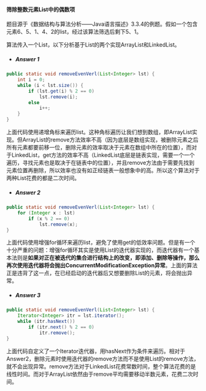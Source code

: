 #### 筛除整数元素List中的偶数项

题目源于《数据结构与算法分析——Java语言描述》3.3.4的例题。假如一个包含元素6、5、1、4、2的list，经过该算法筛选后剩下5、1。

算法传入一个List，以下分析基于List的两个实现ArrayList和LinkedList。

- ##### Answer 1

```java
public static void removeEvenVerl(List<Integer> lst) {
    int i = 0;
    while (i < lst.size()) {
        if (lst.get(i) % 2 == 0)
            lst.remove(i);
        else
            i++;
    }
}
```

上面代码使用递增角标来遍历list。这种角标遍历让我们想到数组，即ArrayList实现。但ArrayList的remove方法效率不高（因为底层是数组实现，被删除元素之后所有元素都要前移一位，删除元素的效率取决于元素在数组中所在的位置），而对于LinkedList，get方法的效率不高（LinkedList底层是链表实现，需要一个一个遍历，寻找元素也是取决于在链表中的位置），并且remove方法由于需要先找到元素位置再删除，所以效率也没有如正经链表一般想象中的高。所以这个算法对于两种List花费的都是二次时间。

- ##### Answer 2

```java
public static void removeEvenVerl(List<Integer> lst) {
    for (Integer x : lst)
        if (x % 2 == 0)
            lst.remove(x);
}
```

上面代码使用增强for循环来遍历list，避免了使用get的低效率问题。但是有一个十分严重的问题：增强for循环其实是使用List的迭代器实现的，而迭代器有一个基本法则是**如果对正在被迭代的集合进行结构上的改变，即添加、删除等操作，那么再次使用迭代器将会抛出ConcurrentModificationException异常**。上面的算法正是违背了这一点，在已经启动的迭代器后又想要删除List的元素，将会抛出异常。

- ##### Answer 3

```java
public static void removeEvenVerl(List<Integer> lst) {
    Iterator<Integer> itr = lst.iterator();
    while (itr.hasNext())
        if (itr.next() % 2 == 0)
            itr.remove();
}
```

上面代码自定义了一个Iterator迭代器，用hasNext作为条件来遍历。相对于Answer2，删除元素时使用迭代器的remove方法而不是使用List的remove方法，就不会出现异常。remove方法对于LinkedList花费常数时间，整个算法花费的是线性时间。而对于ArrayList依然由于remove平均需要移动半数元素，花费二次时间。